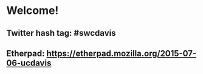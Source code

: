 # Welcome!

## Twitter hash tag: #swcdavis

## Etherpad: https://etherpad.mozilla.org/2015-07-06-ucdavis
